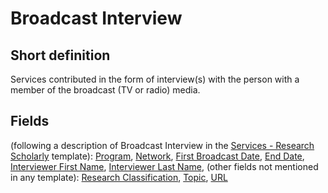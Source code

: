 # Broadcast Interview
## Short definition
Services contributed in the form of interview(s) with the person with a member of the broadcast (TV or radio) media.
## Fields
(following a description of Broadcast Interview in the [Services - Research Scholarly](../Templates/Services%20-%20Research%20Scholarly.md) template):
[Program](../Object-Fields/Broadcast%20Interview/Program.md),
[Network](../Object-Fields/Broadcast%20Interview/Network.md),
[First Broadcast Date](../Object-Fields/Broadcast%20Interview/First%20Broadcast%20Date.md),
[End Date](../Object-Fields/Broadcast%20Interview/End%20Date.md),
[Interviewer First Name](../Object-Fields/Broadcast%20Interview/Interviewer%20First%20Name.md),
[Interviewer Last Name](../Object-Fields/Broadcast%20Interview/Interviewer%20Last%20Name.md),
(other fields not mentioned in any template):
[Research Classification](../Object-Fields/Broadcast%20Interview/Research%20Classification.md),
[Topic](../Object-Fields/Broadcast%20Interview/Topic.md),
[URL](../Object-Fields/Broadcast%20Interview/URL.md)
